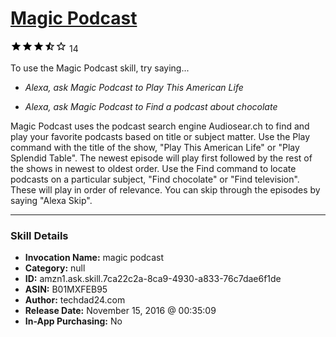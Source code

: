 # [Magic Podcast](http://alexa.amazon.com/#skills/amzn1.ask.skill.7ca22c2a-8ca9-4930-a833-76c7dae6f1de)
![3.1 stars](../../images/ic_star_black_18dp_1x.png)![3.1 stars](../../images/ic_star_black_18dp_1x.png)![3.1 stars](../../images/ic_star_black_18dp_1x.png)![3.1 stars](../../images/ic_star_half_black_18dp_1x.png)![3.1 stars](../../images/ic_star_border_black_18dp_1x.png) 14

To use the Magic Podcast skill, try saying...

* *Alexa, ask Magic Podcast to Play This American Life*

* *Alexa, ask Magic Podcast to Find a podcast about chocolate*

Magic Podcast uses the podcast search engine Audiosear.ch to find and play your favorite podcasts based on title or subject matter.   Use the Play command with the title of the show, "Play This American Life" or "Play Splendid Table".  The newest episode will play first followed by the rest of the shows in newest to oldest order.   Use the Find command to locate podcasts on a particular subject, "Find chocolate" or "Find television".   These will play in order of relevance.  You can skip through the episodes by saying "Alexa Skip".

***

### Skill Details

* **Invocation Name:** magic podcast
* **Category:** null
* **ID:** amzn1.ask.skill.7ca22c2a-8ca9-4930-a833-76c7dae6f1de
* **ASIN:** B01MXFEB95
* **Author:** techdad24.com
* **Release Date:** November 15, 2016 @ 00:35:09
* **In-App Purchasing:** No
